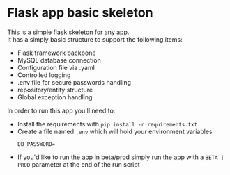 # Flask app basic skeleton

This is a simple flask skeleton for any app.<br>
It has a simply basic structure to support the following items:<br>
- Flask framework backbone
- MySQL database connection
- Configuration file via .yaml
- Controlled logging
- .env file for secure passwords handling
- repository/entity structure
- Global exception handling

In order to run this app you'll need to:
- Install the requirements with `pip install -r requirements.txt`
- Create a file named `.env` which will hold your environment variables
    ```
    DB_PASSWORD=
    ```
- If you'd like to run the app in beta/prod simply run the app with a `BETA | PROD` parameter at the end of the run script
